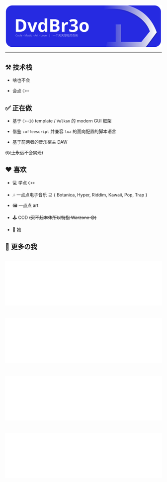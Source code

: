 ![](assets/svg/banner.svg)

---

## ⚒️ 技术栈

- 啥也不会

- 会点 `C++`

## ✅ 正在做

- 基于 `C++20` template / `Vulkan` 的 modern GUI 框架

- 借鉴 `coffeescript` 并兼容 `lua` 的面向配置的脚本语言

- 基于前两者的音乐宿主 DAW

~~(以上永远不会实现)~~

## ❤️ 喜欢

- 💻 学点 `C++`

- 🎶 一点点电子音乐 ⊇ { Botanica, Hyper, Riddim, Kawaii, Pop, Trap }

- 🖼️ 一点点 art

- 🕹️ COD ~~(买不起本体所以特指 Warzone 😅)~~

- 💌 她
  
## 🔗 更多の我

<div style="display: grid; gap: 10px; grid-template-columns: repeat(auto-fit, minmax(270px, 1fr));">

[![](partials/cardlinks/blog.svg)](https://blog.dvdbr3o.top/)

[![](partials/cardlinks/zhihu.svg)](https://www.zhihu.com/people/davidbro)

[![](partials/cardlinks/mastodon.svg)](https://mastodon.social/@dvdbr3o)

[![](partials/cardlinks/bilibili.svg)](https://space.bilibili.com/357237146)

</div>
